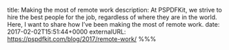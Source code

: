 title: Making the most of remote work
description: At PSPDFKit, we strive to hire the best people for the job, regardless of where they are in the world. Here, I want to share how I’ve been making the most of remote work.
date: 2017-02-02T15:51:44+0000
externalURL: https://pspdfkit.com/blog/2017/remote-work/
%%%
